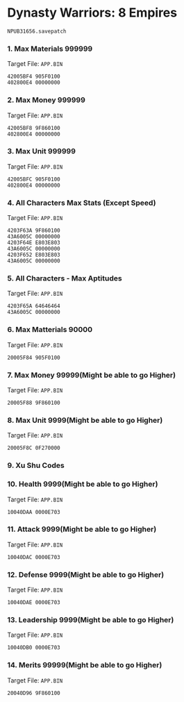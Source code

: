 #  Dynasty Warriors: 8 Empires

`NPUB31656.savepatch`

### 1. Max Materials 999999

Target File: `APP.BIN`

```
42005BF4 905F0100
402800E4 00000000
```

### 2. Max Money 999999

Target File: `APP.BIN`

```
42005BF8 9F860100
402800E4 00000000
```

### 3. Max Unit 999999

Target File: `APP.BIN`

```
42005BFC 905F0100
402800E4 00000000
```

### 4. All Characters Max Stats (Except Speed)

Target File: `APP.BIN`

```
4203F63A 9F860100
43A6005C 00000000
4203F64E E803E803
43A6005C 00000000
4203F652 E803E803
43A6005C 00000000
```

### 5. All Characters - Max Aptitudes

Target File: `APP.BIN`

```
4203F65A 64646464
43A6005C 00000000
```

### 6. Max Matterials 90000

Target File: `APP.BIN`

```
20005F84 905F0100
```

### 7. Max Money 99999(Might be able to go Higher)

Target File: `APP.BIN`

```
20005F88 9F860100
```

### 8. Max Unit 9999(Might be able to go Higher)

Target File: `APP.BIN`

```
20005F8C 0F270000
```

### 9. Xu Shu Codes
### 10. Health 9999(Might be able to go Higher)

Target File: `APP.BIN`

```
10040DAA 0000E703
```

### 11. Attack 9999(Might be able to go Higher)

Target File: `APP.BIN`

```
10040DAC 0000E703
```

### 12. Defense 9999(Might be able to go Higher)

Target File: `APP.BIN`

```
10040DAE 0000E703
```

### 13. Leadership 9999(Might be able to go Higher)

Target File: `APP.BIN`

```
10040DB0 0000E703
```

### 14. Merits 99999(Might be able to go Higher)

Target File: `APP.BIN`

```
20040D96 9F860100
```

